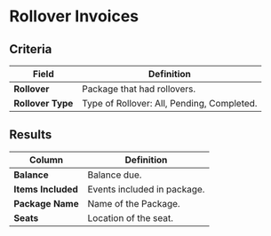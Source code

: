 # Rollover Invoices

## Criteria

| **Field** | **Definition** |
| --- | --- |
| **Rollover** | Package that had rollovers. |
| **Rollover Type** | Type of Rollover: All, Pending, Completed. |

## Results

| **Column** | **Definition** |
| --- | --- |
| **Balance** | Balance due. |
| **Items Included** | Events included in package. |
| **Package Name** | Name of the Package. |
| **Seats** | Location of the seat. |

